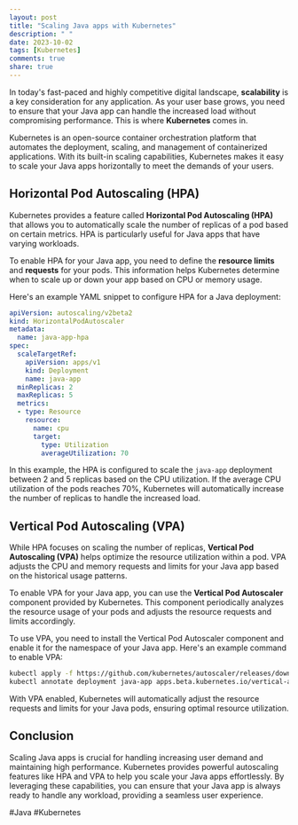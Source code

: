 ```yaml
---
layout: post
title: "Scaling Java apps with Kubernetes"
description: " "
date: 2023-10-02
tags: [Kubernetes]
comments: true
share: true
---
```


In today's fast-paced and highly competitive digital landscape, **scalability** is a key consideration for any application. As your user base grows, you need to ensure that your Java app can handle the increased load without compromising performance. This is where **Kubernetes** comes in.

Kubernetes is an open-source container orchestration platform that automates the deployment, scaling, and management of containerized applications. With its built-in scaling capabilities, Kubernetes makes it easy to scale your Java apps horizontally to meet the demands of your users. 

## Horizontal Pod Autoscaling (HPA)

Kubernetes provides a feature called **Horizontal Pod Autoscaling (HPA)** that allows you to automatically scale the number of replicas of a pod based on certain metrics. HPA is particularly useful for Java apps that have varying workloads.

To enable HPA for your Java app, you need to define the **resource limits** and **requests** for your pods. This information helps Kubernetes determine when to scale up or down your app based on CPU or memory usage.

Here's an example YAML snippet to configure HPA for a Java deployment:

```yaml
apiVersion: autoscaling/v2beta2
kind: HorizontalPodAutoscaler
metadata:
  name: java-app-hpa
spec:
  scaleTargetRef:
    apiVersion: apps/v1
    kind: Deployment
    name: java-app
  minReplicas: 2
  maxReplicas: 5
  metrics:
  - type: Resource
    resource:
      name: cpu
      target:
        type: Utilization
        averageUtilization: 70
```

In this example, the HPA is configured to scale the `java-app` deployment between 2 and 5 replicas based on the CPU utilization. If the average CPU utilization of the pods reaches 70%, Kubernetes will automatically increase the number of replicas to handle the increased load.

## Vertical Pod Autoscaling (VPA)

While HPA focuses on scaling the number of replicas, **Vertical Pod Autoscaling (VPA)** helps optimize the resource utilization within a pod. VPA adjusts the CPU and memory requests and limits for your Java app based on the historical usage patterns.

To enable VPA for your Java app, you can use the **Vertical Pod Autoscaler** component provided by Kubernetes. This component periodically analyzes the resource usage of your pods and adjusts the resource requests and limits accordingly.

To use VPA, you need to install the Vertical Pod Autoscaler component and enable it for the namespace of your Java app. Here's an example command to enable VPA:

```bash
kubectl apply -f https://github.com/kubernetes/autoscaler/releases/download/vertical-pod-autoscaler-<version>/vertical-pod-autoscaler.yaml
kubectl annotate deployment java-app apps.beta.kubernetes.io/vertical-autoscaler-enabled=true
```

With VPA enabled, Kubernetes will automatically adjust the resource requests and limits for your Java pods, ensuring optimal resource utilization.

## Conclusion

Scaling Java apps is crucial for handling increasing user demand and maintaining high performance. Kubernetes provides powerful autoscaling features like HPA and VPA to help you scale your Java apps effortlessly. By leveraging these capabilities, you can ensure that your Java app is always ready to handle any workload, providing a seamless user experience.

#Java #Kubernetes